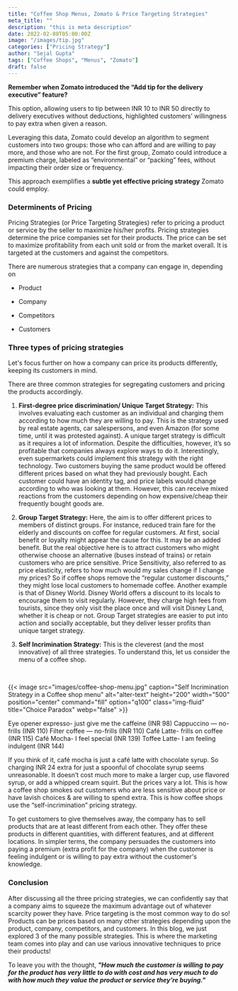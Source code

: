 ```yaml
---
title: "Coffee Shop Menus, Zomato & Price Targeting Strategies"
meta_title: ""
description: "this is meta description"
date: 2022-02-08T05:00:00Z
image: "/images/tip.jpg"  
categories: ["Pricing Strategy"]
author: "Sejal Gupta"
tags: ["Coffee Shops", "Menus", "Zomato"]
draft: false
---
```


**Remember when Zomato introduced the “Add tip for the delivery executive” feature?**

This option, allowing users to tip between INR 10 to INR 50 directly to delivery executives without deductions, highlighted customers’ willingness to pay extra when given a reason.

Leveraging this data, Zomato could develop an algorithm to segment customers into two groups: those who can afford and are willing to pay more, and those who are not. For the first group, Zomato could introduce a premium charge, labeled as “environmental” or “packing” fees, without impacting their order size or frequency.

This approach exemplifies a **subtle yet effective pricing strategy** Zomato could employ.

### Determinents of Pricing

Pricing Strategies (or Price Targeting Strategies) refer to pricing a product or service by the seller to maximize his/her profits. Pricing strategies determine the price companies set for their products. The price can be set to maximize profitability from each unit sold or from the market overall. It is targeted at the customers and against the competitors.

There are numerous strategies that a company can engage in, depending on

* Product

* Company

* Competitors

* Customers


### Three types of pricing strategies

Let's focus further on how a company can price its products differently, keeping its customers in mind. 

There are three common strategies for segregating customers and pricing the products accordingly.

1. **First-degree price discrimination/ Unique Target Strategy:** This involves evaluating each customer as an individual and charging them according to how much they are willing to pay. This is the strategy used by real estate agents, car salespersons, and even Amazon (for some time, until it was protested against). A unique target strategy is difficult as it requires a lot of information. Despite the difficulties, however, it’s so profitable that companies always explore ways to do it. Interestingly, even supermarkets could implement this strategy with the right technology. Two customers buying the same product would be offered different prices based on what they had previously bought. Each customer could have an identity tag, and price labels would change according to who was looking at them. However, this can receive mixed reactions from the customers depending on how expensive/cheap their frequently bought goods are.

2. **Group Target Strategy:** Here, the aim is to offer different prices to members of distinct groups. For instance, reduced train fare for the elderly and discounts on coffee for regular customers. At first, social benefit or loyalty might appear the cause for this. It may be an added benefit. But the real objective here is to attract customers who might otherwise choose an alternative (buses instead of trains) or retain customers who are price sensitive. Price Sensitivity, also referred to as price elasticity, refers to how much would my sales change if I change my prices? So if coffee shops remove the “regular customer discounts,” they might lose local customers to homemade coffee. Another example is that of Disney World. Disney World offers a discount to its locals to encourage them to visit regularly. However, they charge high fees from tourists, since they only visit the place once and will visit Disney Land, whether it is cheap or not. Group Target strategies are easier to put into action and socially acceptable, but they deliver lesser profits than unique target strategy.

3. **Self Incrimination Strategy:** This is the cleverest (and the most innovative) of all three strategies. To understand this, let us consider the menu of a coffee shop.

<br/>

{{< image src="images/coffee-shop-menu.jpg" caption="Self Incrimination Strategy in a Coffee shop menu" alt="alter-text" height="200" width="500" position="center" command="fill" option="q100" class="img-fluid" title="Choice Paradox"  webp="false" >}}


Eye opener expresso- just give me the caffeine (INR 98)
Cappuccino — no-frills (INR 110)
Filter coffee — no-frills (INR 110)
Café Latte- frills on coffee (INR 115)
Café Mocha- I feel special (INR 139)
Toffee Latte- I am feeling indulgent (INR 144)

If you think of it, café mocha is just a café latte with chocolate syrup. So charging INR 24 extra for just a spoonful of chocolate syrup seems unreasonable. It doesn’t cost much more to make a larger cup, use flavored syrup, or add a whipped cream squirt. But the prices vary a lot. This is how a coffee shop smokes out customers who are less sensitive about price or have lavish choices & are willing to spend extra. This is how coffee shops use the “self-incrimination” pricing strategy.

To get customers to give themselves away, the company has to sell products that are at least different from each other. They offer these products in different quantities, with different features, and at different locations. In simpler terms, the company persuades the customers into paying a premium (extra profit for the company) when the customer is feeling indulgent or is willing to pay extra without the customer's knowledge.

### Conclusion

After discussing all the three pricing strategies, we can confidently say that a company aims to squeeze the maximum advantage out of whatever scarcity power they have. Price targeting is the most common way to do so! Products can be prices based on many other strategies depending upon the product, company, competitors, and customers. In this blog, we just explored 3 of the many possible strategies. This is where the marketing team comes into play and can use various innovative techniques to price their products!

To leave you with the thought, **_"How much the customer is willing to pay for the product has very little to do with cost and has very much to do with how much they value the product or service they’re buying."_**